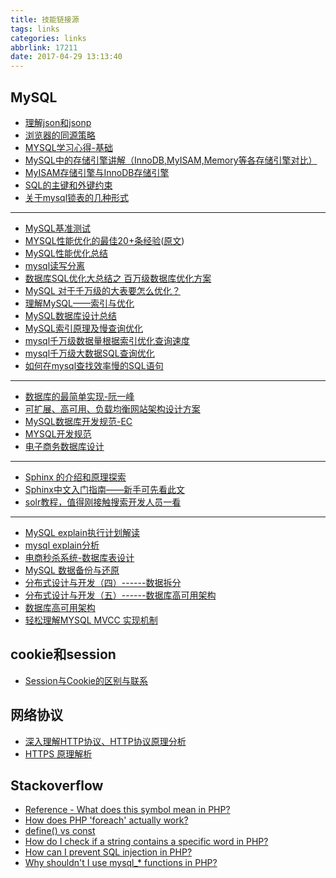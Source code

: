 ```yaml
---
title: 技能链接源
tags: links
categories: links
abbrlink: 17211
date: 2017-04-29 13:13:40
---
```


## MySQL


- [理解json和jsonp](http://www.cnblogs.com/dowinning/archive/2012/04/19/json-jsonp-jquery.html)
- [浏览器的同源策略](https://developer.mozilla.org/zh-CN/docs/Web/Security/Same-origin_policy)
- [MYSQL学习心得-基础](http://www.cnblogs.com/lyhabc/p/3691555.html)
- [MySQL中的存储引擎讲解（InnoDB,MyISAM,Memory等各存储引擎对比）](http://blog.csdn.net/qh_java/article/details/14045827)
- [MyISAM存储引擎与InnoDB存储引擎](http://m.blog.csdn.net/article/details?id=51379274)
- [SQL的主键和外键约束](http://blog.csdn.net/chenlaoyang/article/details/8708980)
- [ 关于mysql锁表的几种形式](http://blog.csdn.net/q959249819/article/details/51248048)
- ---
- [MySQL基准测试](http://www.cnblogs.com/xiaoit/p/3982875.html)
- [MYSQL性能优化的最佳20+条经验](http://coolshell.cn/articles/1846.html)([原文](https://code.tutsplus.com/tutorials/top-20-mysql-best-practices--net-7855))
- [MySQL性能优化总结](http://www.cnblogs.com/luxiaoxun/p/4694144.html)
- [mysql读写分离](http://www.cnblogs.com/liangsky/p/4608232.html)
- [数据库SQL优化大总结之 百万级数据库优化方案](http://www.cnblogs.com/yunfeifei/p/3850440.html)
- [MySQL 对于千万级的大表要怎么优化？](https://www.zhihu.com/question/19719997)
- [理解MySQL——索引与优化](http://www.cnblogs.com/hustcat/archive/2009/10/28/1591648.html)
- [MySQL数据库设计总结](https://www.qcloud.com/community/article/164816001481011831?fromSource=gwzcw.82729.82729.82729)
- [MySQL索引原理及慢查询优化](http://tech.meituan.com/mysql-index.html)
- [mysql千万级数据量根据索引优化查询速度](http://blog.csdn.net/qq_33556185/article/details/52192551)
- [mysql千万级大数据SQL查询优化](http://blog.csdn.net/u014421556/article/details/52063904)
- [如何在mysql查找效率慢的SQL语句](http://www.cnblogs.com/kimi9py/p/5735043.html)
- ---
- [数据库的最简单实现-阮一峰](http://www.ruanyifeng.com/blog/2014/07/database_implementation.html)
- [可扩展、高可用、负载均衡网站架构设计方案](http://sery.blog.51cto.com/10037/85910/)
- [MySQL数据库开发规范-EC](http://www.cnblogs.com/erisen/p/5970190.html)
- [MYSQL开发规范](https://highdb.com/mysql%E5%BC%80%E5%8F%91%E8%A7%84%E8%8C%83/)
- [电子商务数据库设计](https://segmentfault.com/q/1010000004355467?_ea=580406)
- ---
- [Sphinx 的介绍和原理探索](http://blog.jobbole.com/101672/)
- [Sphinx中文入门指南——新手可先看此文](http://www.sphinxsearch.org/archives/80)
- [solr教程，值得刚接触搜索开发人员一看](http://blog.csdn.net/awj3584/article/details/16963525)
- ---
- [MySQL explain执行计划解读](http://blog.csdn.net/xifeijian/article/details/19773795)
- [mysql explain分析](http://www.cnblogs.com/lpfuture/p/5756543.html)
- [电商秒杀系统-数据库表设计](http://blog.csdn.net/xionghuilin123/article/details/51881441)
- [MySQL 数据备份与还原](http://www.cnblogs.com/kissdodog/p/4174421.html)
- [分布式设计与开发（四）------数据拆分](http://blog.csdn.net/cutesource/article/details/5841244)
- [分布式设计与开发（五）------数据库高可用架构](http://blog.csdn.net/cutesource/article/details/5841783)
- [数据库高可用架构](http://www.tuicool.com/articles/ZvYvue7)
- [轻松理解MYSQL MVCC 实现机制](http://blog.csdn.net/whoamiyang/article/details/51901888)



## cookie和session
 - [Session与Cookie的区别与联系](http://blog.csdn.net/duan1078774504/article/details/51912868)

## 网络协议
 - [深入理解HTTP协议、HTTP协议原理分析](http://blog.csdn.net/lmh12506/article/details/7794512)
 - [HTTPS 原理解析](http://www.cnblogs.com/zery/p/5164795.html)

## Stackoverflow
 - [Reference - What does this symbol mean in PHP?](http://stackoverflow.com/questions/3737139/reference-what-does-this-symbol-mean-in-php?rq=1)
 - [How does PHP 'foreach' actually work?](http://stackoverflow.com/questions/10057671/how-does-php-foreach-actually-work)
 - [define() vs const](http://stackoverflow.com/questions/2447791/define-vs-const/3193704#3193704)
 - [How do I check if a string contains a specific word in PHP?](http://stackoverflow.com/questions/4366730/how-do-i-check-if-a-string-contains-a-specific-word-in-php?rq=1)
 - [How can I prevent SQL injection in PHP?](http://stackoverflow.com/questions/60174/how-can-i-prevent-sql-injection-in-php?rq=1)
 - [Why shouldn't I use mysql_* functions in PHP?](http://stackoverflow.com/questions/12859942/why-shouldnt-i-use-mysql-functions-in-php/14110189#14110189)
 